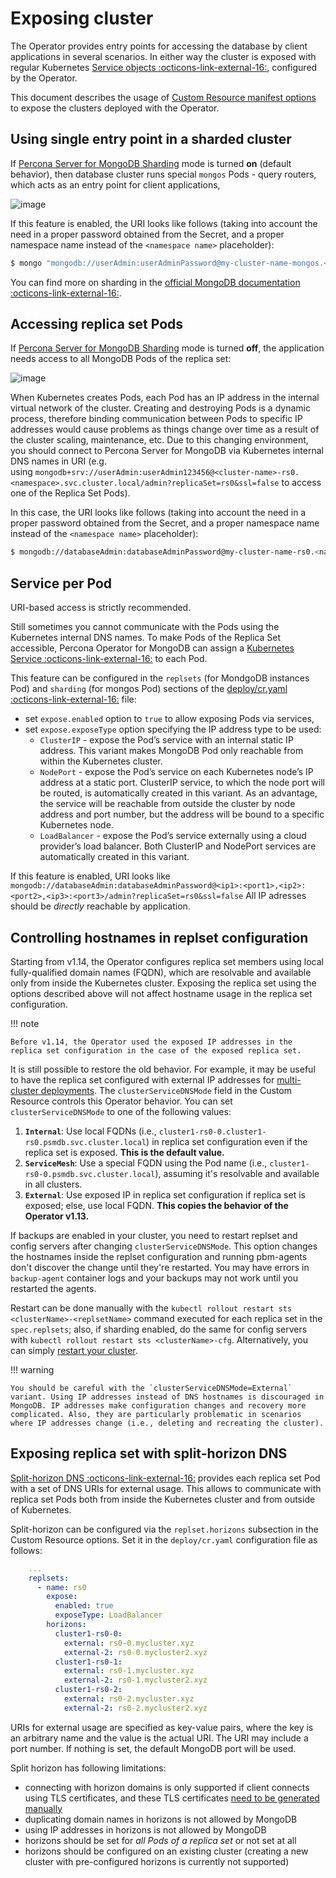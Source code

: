 # Exposing cluster

The Operator provides entry points for accessing the database by client applications in several scenarios. In either way the cluster is exposed with regular Kubernetes [Service objects  :octicons-link-external-16:](https://kubernetes.io/docs/concepts/services-networking/service/), configured by the Operator.

This document describes the usage of [Custom Resource manifest options](operator.md) to expose the clusters deployed with the Operator. 

## Using single entry point in a sharded cluster

If [Percona Server for MongoDB Sharding](sharding.md#operator-sharding) mode
is turned **on** (default behavior), then database cluster runs special
`mongos` Pods - query routers, which acts as an entry point for client
applications,

![image](assets/images/mongos_espose.png)

If this feature is enabled, the URI looks like follows (taking into account the need in a proper password obtained from the Secret, and a proper namespace name instead of the `<namespace name>` placeholder):

``` {.bash data-prompt="$" }
$ mongo "mongodb://userAdmin:userAdminPassword@my-cluster-name-mongos.<namespace name>.svc.cluster.local/admin?ssl=false"
```

You can find more on sharding in the [official MongoDB documentation  :octicons-link-external-16:](https://docs.mongodb.com/manual/reference/glossary/#term-sharding).

## Accessing replica set Pods

If [Percona Server for MongoDB Sharding](sharding.md#operator-sharding) mode
is turned **off**, the application needs access to all MongoDB Pods of the
replica set:

![image](assets/images/mongod_espose.png)

When Kubernetes creates Pods, each Pod has an IP address in the internal virtual
network of the cluster. Creating and destroying Pods is a dynamic process,
therefore binding communication between Pods to specific IP addresses would
cause problems as things change over time as a result of the cluster scaling,
maintenance, etc. Due to this changing environment, you should connect to
Percona Server for MongoDB via Kubernetes internal DNS names in URI
(e.g. using `mongodb+srv://userAdmin:userAdmin123456@<cluster-name>-rs0.<namespace>.svc.cluster.local/admin?replicaSet=rs0&ssl=false` to access one of the Replica Set Pods).

In this case, the URI looks like follows (taking into account the need in a proper password obtained from the Secret, and a proper namespace name instead of the `<namespace name>` placeholder):

``` {.bash data-prompt="$" }
$ mongodb://databaseAdmin:databaseAdminPassword@my-cluster-name-rs0.<namespace name>.svc.cluster.local/admin?replicaSet=rs0&ssl=false"
```

## Service per Pod

URI-based access is strictly recommended.

Still sometimes you cannot communicate with the Pods using the Kubernetes internal DNS
names. To make Pods of the Replica Set accessible, Percona Operator for MongoDB
can assign a [Kubernetes Service  :octicons-link-external-16:](https://kubernetes.io/docs/concepts/services-networking/service/)
to each Pod.

This feature can be configured in the `replsets` (for MondgoDB instances Pod)
and `sharding` (for mongos Pod) sections of the
[deploy/cr.yaml  :octicons-link-external-16:](https://github.com/percona/percona-server-mongodb-operator/blob/main/deploy/cr.yaml)
file:

* set `expose.enabled` option to `true` to allow exposing Pods via services,
* set `expose.exposeType` option specifying the IP address type to be used:
    * `ClusterIP` - expose the Pod’s service with an internal static
        IP address. This variant makes MongoDB Pod only reachable from
        within the Kubernetes cluster.
    * `NodePort` - expose the Pod’s service on each Kubernetes node’s
        IP address at a static port. ClusterIP service, to which the node
        port will be routed, is automatically created in this variant. As
        an advantage, the service will be reachable from outside the
        cluster by node address and port number, but the address will be
        bound to a specific Kubernetes node.
    * `LoadBalancer` - expose the Pod’s service externally using a
        cloud provider’s load balancer. Both ClusterIP and NodePort
        services are automatically created in this variant.

If this feature is enabled, URI looks like
`mongodb://databaseAdmin:databaseAdminPassword@<ip1>:<port1>,<ip2>:<port2>,<ip3>:<port3>/admin?replicaSet=rs0&ssl=false`
All IP adresses should be *directly* reachable by application.

## Controlling hostnames in replset configuration

Starting from v1.14, the Operator configures replica set members using local fully-qualified domain names (FQDN), which are resolvable and available only from inside the Kubernetes cluster. Exposing the replica set using the options described above will not affect hostname usage in the replica set configuration.

!!! note

    Before v1.14, the Operator used the exposed IP addresses in the replica set configuration in the case of the exposed replica set.

It is still possible to restore the old behavior. For example, it may be useful to have the replica set configured with external IP addresses for [multi-cluster deployments](replication.md). The `clusterServiceDNSMode` field in the Custom Resource controls this Operator behavior. You can set `clusterServiceDNSMode` to one of the following values:

1. **`Internal`**: Use local FQDNs (i.e., `cluster1-rs0-0.cluster1-rs0.psmdb.svc.cluster.local`) in replica set configuration even if the replica set is exposed. **This is the default value.**
2. **`ServiceMesh`**: Use a special FQDN using the Pod name (i.e., `cluster1-rs0-0.psmdb.svc.cluster.local`), assuming it's resolvable and available in all clusters.
3. **`External`**: Use exposed IP in replica set configuration if replica set is exposed; else, use local FQDN. **This copies the behavior of the Operator v1.13.**

If backups are enabled in your cluster, you need to restart replset and config
servers after changing `clusterServiceDNSMode`. This option changes the
hostnames inside the replset configuration and running pbm-agents don't discover
the change until they're restarted. You may have errors in `backup-agent`
container logs and your backups may not work until you restarted the agents.

Restart can be done manually with the `kubectl rollout restart sts
<clusterName>-<replsetName>` command executed for each replica set in the
`spec.replsets`; also, if sharding enabled, do the same for config servers with
`kubectl rollout restart sts <clusterName>-cfg`.  Alternatively, you can simply
[restart your cluster](pause.md).

!!! warning

    You should be careful with the `clusterServiceDNSMode=External` variant. Using IP addresses instead of DNS hostnames is discouraged in MongoDB. IP addresses make configuration changes and recovery more complicated. Also, they are particularly problematic in scenarios where IP addresses change (i.e., deleting and recreating the cluster).

## Exposing replica set with split-horizon DNS

[Split-horizon DNS  :octicons-link-external-16:](https://en.wikipedia.org/wiki/Split-horizon_DNS) provides
each replica set Pod with a set of DNS URIs for external usage. This allows to
communicate with replica set Pods both from inside the Kubernetes cluster and
from outside of Kubernetes.

Split-horizon can be configured via the `replset.horizons` subsection in the
Custom Resource options. Set it in the `deploy/cr.yaml` configuration file as
follows:

``` yaml
    ...
    replsets:
      - name: rs0
        expose:
          enabled: true
          exposeType: LoadBalancer
        horizons:
          cluster1-rs0-0:
            external: rs0-0.mycluster.xyz
            external-2: rs0-0.mycluster2.xyz
          cluster1-rs0-1:
            external: rs0-1.mycluster.xyz
            external-2: rs0-1.mycluster2.xyz
          cluster1-rs0-2:
            external: rs0-2.mycluster.xyz
            external-2: rs0-2.mycluster2.xyz
```

URIs for external usage are specified as key-value pairs, where the key is an
arbitrary name and the value is the actual URI. The URI may include a port
number. If nothing is set, the default MongoDB port will be used.

Split horizon has following limitations:

* connecting with horizon domains is only supported if client connects using TLS
    certificates, and these TLS certificates [need to be generated manually](TLS.md#generate-certificates-manually)
* duplicating domain names in horizons is not allowed by MongoDB
* using IP addresses in horizons is not allowed by MongoDB
* horizons should be set for *all Pods of a replica set* or not set at all
* horizons should be configured on an existing cluster (creating a new
    cluster with pre-configured horizons is currently not supported)

